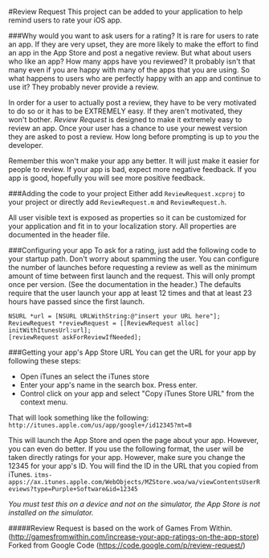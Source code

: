 #Review Request
This project can be added to your application to help remind users to rate your iOS app.  

###Why would you want to ask users for a rating?
It is rare for users to rate an app.  If they are very upset, they are more likely to make the effort to find an app in the App Store and post a negative review.  But what about users who like an app?  How many apps have you reviewed?  It probably isn't that many even if you are happy with many of the apps that you are using.  So what happens to users who are perfectly happy with an app and continue to use it?  They probably never provide a review.

In order for a user to actually post a review, they have to be very motivated to do so or it has to be EXTREMELY easy.  If they aren't motivated, they won't bother.  *Review Request* is designed to make it extremely easy to review an app.  Once your user has a chance to use your newest version they are asked to post a review.  How long before prompting is up to _you_ the developer.

Remember this won't make your app any better.  It will just make it easier for people to review.  If your app is bad, expect more negative feedback.  If you app is good, hopefully you will see more positive feedback.

###Adding the code to your project
Either add `ReviewRequest.xcproj` to your project or directly add `ReviewRequest.m` and `ReviewRequest.h`.

All user visible text is exposed as properties so it can be customized for your application and fit in to your localization story.  All properties are documented in the header file.

###Configuring your app
To ask for a rating, just add the following code to your startup path.  Don't worry about spamming the user.  You can configure the number of launches before requesting a review as well as the minimum amount of time between first launch and the request.  This will only prompt once per version.  (See the documentation in the header.)  The defaults require that the user launch your app at least 12 times and that at least 23 hours have passed since the first launch.

    NSURL *url = [NSURL URLWithString:@"insert your URL here"];
    ReviewRequest *reviewRequest = [[ReviewRequest alloc] initWithItunesUrl:url];
    [reviewRequest askForReviewIfNeeded];

###Getting your app's App Store URL
You can get the URL for your app by following these steps:
  - Open iTunes an select the iTunes store
  - Enter your app's name in the search box.  Press enter.
  - Control click on your app and select "Copy iTunes Store URL" from the context menu.

That will look something like the following:
`http://itunes.apple.com/us/app/google+/id12345?mt=8`

This will launch the App Store and open the page about your app.  However, you can even do better.  If you use the following format, the user will be taken directly ratings for your app.  However, make sure you change the 12345 for your app's ID.  You will find the ID in the URL that you copied from iTunes.
`itms-apps://ax.itunes.apple.com/WebObjects/MZStore.woa/wa/viewContentsUserReviews?type=Purple+Software&id=12345`

*You must test this on a device and not on the simulator, the App Store is not installed on the simulator.*

#####Review Request is based on the work of Games From Within.  (http://gamesfromwithin.com/increase-your-app-ratings-on-the-app-store)  Forked from Google Code (https://code.google.com/p/review-request/)
